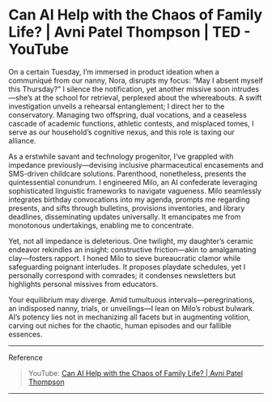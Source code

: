 # Can AI Help with the Chaos of Family Life? | Avni Patel Thompson | TED - YouTube

On a certain Tuesday, I’m immersed in product ideation when a communiqué from our nanny, Nora, disrupts my focus: “May I absent myself this Thursday?” I silence the notification, yet another missive soon intrudes—she’s at the school for retrieval, perplexed about the whereabouts. A swift investigation unveils a rehearsal entanglement; I direct her to the conservatory. Managing two offspring, dual vocations, and a ceaseless cascade of academic functions, athletic contests, and misplaced tomes, I serve as our household’s cognitive nexus, and this role is taxing our alliance.

As a erstwhile savant and technology progenitor, I’ve grappled with impedance previously—devising inclusive pharmaceutical encasements and SMS-driven childcare solutions. Parenthood, nonetheless, presents the quintessential conundrum. I engineered Milo, an AI confederate leveraging sophisticated linguistic frameworks to navigate vagueness. Milo seamlessly integrates birthday convocations into my agenda, prompts me regarding presents, and sifts through bulletins, provisions inventories, and library deadlines, disseminating updates universally. It emancipates me from monotonous undertakings, enabling me to concentrate.

Yet, not all impedance is deleterious. One twilight, my daughter’s ceramic endeavor rekindles an insight: constructive friction—akin to amalgamating clay—fosters rapport. I honed Milo to sieve bureaucratic clamor while safeguarding poignant interludes. It proposes playdate schedules, yet I personally correspond with comrades; it condenses newsletters but highlights personal missives from educators.

Your equilibrium may diverge. Amid tumultuous intervals—peregrinations, an indisposed nanny, trials, or unveilings—I lean on Milo’s robust bulwark. AI’s potency lies not in mechanizing all facets but in augmenting volition, carving out niches for the chaotic, human episodes and our fallible essences.

---

Reference
> YouTube: [Can AI Help with the Chaos of Family Life? | Avni Patel Thompson](https://www.youtube.com/watch?v=h6gBU7BnQeY)

---
